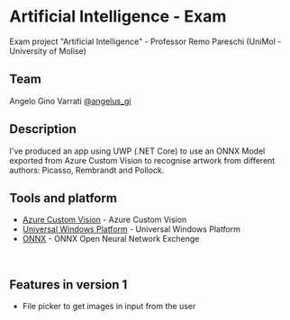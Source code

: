 # Artificial Intelligence - Exam
Exam project "Artificial Intelligence" - Professor Remo Pareschi (UniMol - University of Molise)
<br/>

## Team
Angelo Gino Varrati [@angelus_gi](https://github.com/angelus_gi)
<br/>

## Description
I've produced an app using UWP (.NET Core) to use an ONNX Model exported from Azure Custom Vision to recognise artwork from different authors: Picasso, Rembrandt and Pollock.
<br/>

## Tools and platform
- [Azure Custom Vision](https://www.customvision.ai/) - Azure Custom Vision
- [Universal Windows Platform](https://docs.microsoft.com/it-it/windows/uwp/get-started/universal-application-platform-guide) - Universal Windows Platform
- [ONNX](https://onnx.ai/get-started.html) - ONNX Open Neural Network Exchenge
<br/>

## Features in version 1
- File picker to get images in input from the user
<br/>
